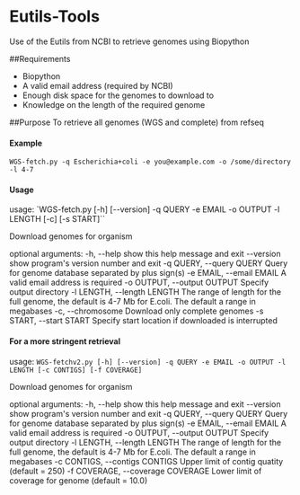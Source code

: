 # Eutils-Tools
Use of the Eutils from NCBI to retrieve genomes using Biopython

##Requirements
- Biopython
- A valid email address (required by NCBI)
- Enough disk space for the genomes to download to
- Knowledge on the length of the required genome


##Purpose
To retrieve all genomes (WGS and complete) from refseq

#### Example
`WGS-fetch.py -q Escherichia+coli -e you@example.com -o /some/directory -l 4-7`


#### Usage

usage: `WGS-fetch.py [-h] [--version] -q QUERY -e EMAIL -o OUTPUT -l LENGTH [-c] [-s START]``

Download genomes for organism

optional arguments:
  -h, --help            show this help message and exit
  --version             show program's version number and exit
  -q QUERY, --query QUERY
                        Query for genome database separated by plus sign(s)
  -e EMAIL, --email EMAIL
                        A valid email address is required
  -o OUTPUT, --output OUTPUT
                        Specify output directory
  -l LENGTH, --length LENGTH
                        The range of length for the full genome, the default is 4-7 Mb for E.coli. The default a range in megabases
  -c, --chromosome      Download only complete genomes
  -s START, --start START
                        Specify start location if downloaded is interrupted


#### For a more stringent retrieval

usage: `WGS-fetchv2.py [-h] [--version] -q QUERY -e EMAIL -o OUTPUT -l LENGTH [-c CONTIGS] [-f COVERAGE]`

Download genomes for organism

optional arguments:
  -h, --help            show this help message and exit
  --version             show program's version number and exit
  -q QUERY, --query QUERY
                        Query for genome database separated by plus sign(s)
  -e EMAIL, --email EMAIL
                        A valid email address is required
  -o OUTPUT, --output OUTPUT
                        Specify output directory
  -l LENGTH, --length LENGTH
                        The range of length for the full genome, the default is 4-7 Mb for E.coli. The default a range in megabases
  -c CONTIGS, --contigs CONTIGS
                        Upper limit of contig quatity (default = 250)
  -f COVERAGE, --coverage COVERAGE
                        Lower limit of coverage for genome (default = 10.0)

